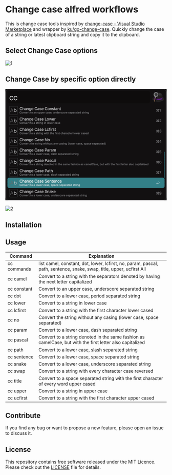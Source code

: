 # Change case alfred workflows

This is change case tools inspired by [change-case - Visual Studio Marketplace](https://marketplace.visualstudio.com/items?itemName=wmaurer.change-case) and wrapper by [ku/go-change-case](https://github.com/ku/go-change-case). Quickly change the case of a string or latest clipboard string and copy it to the clipboard.

## Select Change Case options

![1](https://user-images.githubusercontent.com/678607/144731302-92538262-eac3-4573-820f-d5e9030bbffc.gif)

## Change Case by specific option directly
![3](./screenshots/3.png)

![2](https://user-images.githubusercontent.com/678607/144731303-6eadcf39-472c-47ba-a9a9-f3d19500ea56.gif)

## Installation

## Usage

|Command|Explanation|
|--|--|
|cc commands| list camel, constant, dot, lower, lcfirst, no, param, pascal, path, sentence, snake, swap, title, upper, ucfirst All|
|cc camel| Convert to a string with the separators denoted by having the next letter capitalized|
|cc constant| Convert to an upper case, underscore separated string|
|cc dot| Convert to a lower case, period separated string|
|cc lower| Convert to a string in lower case|
|cc lcfirst| Convert to a string with the first character lower cased|
|cc no| Convert the string without any casing (lower case, space separated)|
|cc param| Convert to a lower case, dash separated string|
|cc pascal| Convert to a string denoted in the same fashion as camelCase, but with the first letter also capitalized|
|cc path| Convert to a lower case, slash separated string|
|cc sentence| Convert to a lower case, space separated string|
|cc snake| Convert to a lower case, underscore separated string|
|cc swap| Convert to a string with every character case reversed|
|cc title| Convert to a space separated string with the first character of every word upper cased|
|cc upper| Convert to a string in upper case|
|cc ucfirst| Convert to a string with the first character upper cased|

## Contribute
If you find any bug or want to propose a new feature, please open an issue to discuss it.

## License
This repository contains free software released under the MIT Licence. Please check out the [LICENSE](./LICENSE) file for details.